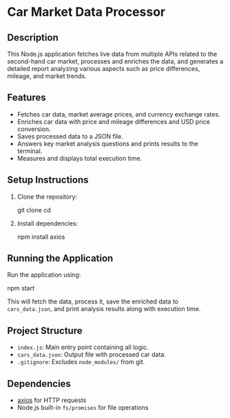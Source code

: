 # Car Market Data Processor

## Description
This Node.js application fetches live data from multiple APIs related to the second-hand car market, processes and enriches the data, and generates a detailed report analyzing various aspects such as price differences, mileage, and market trends.

## Features
- Fetches car data, market average prices, and currency exchange rates.
- Enriches car data with price and mileage differences and USD price conversion.
- Saves processed data to a JSON file.
- Answers key market analysis questions and prints results to the terminal.
- Measures and displays total execution time.

## Setup Instructions

1. Clone the repository:

   git clone 
   cd
   
2. Install dependencies:
   
   npm install axios
   
## Running the Application

Run the application using:

npm start

This will fetch the data, process it, save the enriched data to `cars_data.json`, and print analysis results along with execution time.

## Project Structure

- `index.js`: Main entry point containing all logic.
- `cars_data.json`: Output file with processed car data.
- `.gitignore`: Excludes `node_modules/` from git.

## Dependencies

- [axios](https://www.npmjs.com/package/axios) for HTTP requests
- Node.js built-in `fs/promises` for file operations